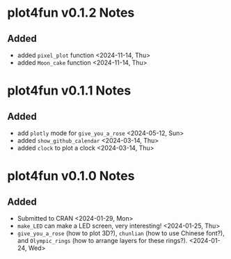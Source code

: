 # plot4fun v0.1.2 Notes

## Added

- added `pixel_plot` function <2024-11-14, Thu>
- added `Moon_cake` function <2024-11-14, Thu>

# plot4fun v0.1.1 Notes

## Added

- add `plotly` mode for `give_you_a_rose` <2024-05-12, Sun>
- added `show_github_calendar` <2024-03-14, Thu>
- added `clock` to plot a clock <2024-03-14, Thu>

# plot4fun v0.1.0 Notes

## Added

- Submitted to CRAN <2024-01-29, Mon>
- `make_LED` can make a LED screen, very interesting! <2024-01-25, Thu>
- `give_you_a_rose` (how to plot 3D?), `chunlian` (how to use Chinese font?), and `Olympic_rings` (how to arrange layers for these rings?). <2024-01-24, Wed>

